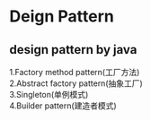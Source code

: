 # Deign Pattern
design pattern by java
------
1.Factory method pattern(工厂方法)  
2.Abstract factory pattern(抽象工厂)  
3.Singleton(单例模式)  
4.Builder pattern(建造者模式)